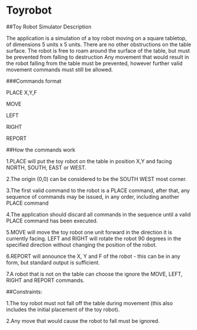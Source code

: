 # Toyrobot

##Toy Robot Simulator Description

The application is a simulation of a toy robot moving on a square tabletop, of dimensions 5 units x 5 units.
There are no other obstructions on the table surface.
The robot is free to roam around the surface of the table, but must be prevented from falling to destruction
Any movement that would result in the robot falling from the table must be prevented, however further valid movement commands must still be allowed.

###Commands format

PLACE X,Y,F

MOVE

LEFT

RIGHT

REPORT


##How the commands work

1.PLACE will put the toy robot on the table in position X,Y and facing NORTH, SOUTH, EAST or WEST.

2.The origin (0,0) can be considered to be the SOUTH WEST most corner.

3.The first valid command to the robot is a PLACE command, after that, any sequence of commands may be issued, in any order, including another PLACE command

4.The application should discard all commands in the sequence until a valid PLACE command has been executed.

5.MOVE will move the toy robot one unit forward in the direction it is currently facing. LEFT and RIGHT will rotate the robot 90 degrees in the specified direction without changing the position of the robot.

6.REPORT will announce the X, Y and F of the robot - this can be in any form, but standard output is sufficient.

7.A robot that is not on the table can choose the ignore the MOVE, LEFT, RIGHT and REPORT commands.
                   
 ##Constraints:
 
1.The toy robot must not fall off the table during movement (this also includes the initial placement of the toy robot).

2.Any move that would cause the robot to fall must be ignored.
